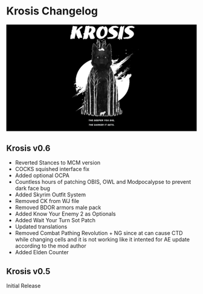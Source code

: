 # Krosis Changelog

![logo](./src/logo.png "Logo")

## Krosis v0.6

- Reverted Stances to MCM version
- COCKS squished interface fix
- Added optional OCPA
- Countless hours of patching OBIS, OWL and Modpocalypse to prevent dark face bug
- Added Skyrim Outfit System
- Removed CK from WJ file
- Removed BDOR armors male pack
- Added Know Your Enemy 2  as Optionals
- Added Wait Your Turn Sot Patch
- Updated translations
- Removed Combat Pathing Revolution + NG since at can cause CTD while changing cells and it is not working like it intented for AE update according to the mod author
- Added Elden Counter

## Krosis v0.5

Initial Release

